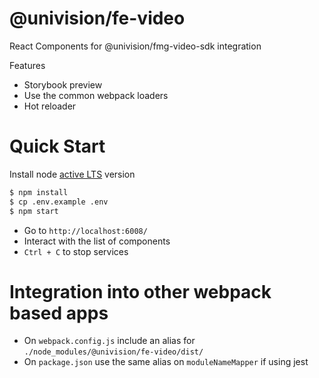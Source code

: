 # @univision/fe-video
React Components for @univision/fmg-video-sdk integration

Features

* Storybook preview
* Use the common webpack loaders
* Hot reloader

Quick Start
===========

Install node [active LTS](https://github.com/nodejs/Release#release-schedule) version
```sh
$ npm install
$ cp .env.example .env
$ npm start
```
* Go to `http://localhost:6008/`
* Interact with the list of components
* `Ctrl + C` to stop services

Integration into other webpack based apps
=========================================

* On `webpack.config.js` include an alias for `./node_modules/@univision/fe-video/dist/`
* On `package.json` use the same alias on `moduleNameMapper` if using jest
